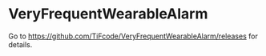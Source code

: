 # VeryFrequentWearableAlarm

Go to https://github.com/TiFcode/VeryFrequentWearableAlarm/releases for details.
